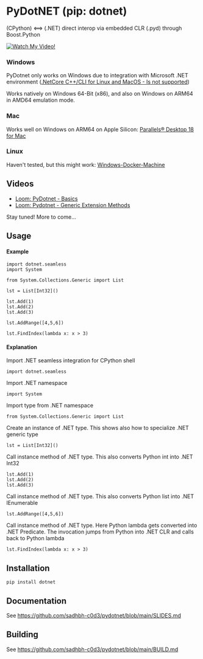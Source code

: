 # PyDotNET (pip: dotnet)
(CPython) &lt;==> (.NET) direct interop via embedded CLR (.pyd) through Boost.Python

[![Watch My Video!](https://img.youtube.com/vi/Ce9kN8U1Pw8/0.jpg)](https://youtu.be/Ce9kN8U1Pw8&list=PLAetEEjGZI7OUBYFoQvI0QcO9GKAvT1xT&index=1)

### Windows

PyDotnet only works on Windows due to integration with Microsoft .NET environment
([.NetCore C++/CLI for Linux and MacOS - Is not supported](https://developercommunity.visualstudio.com/t/netcore-ccli-for-linux-and-macos/873014))

Works natively on Windows 64-Bit (x86), and also on Windows on ARM64 in AMD64 emulation mode.

### Mac

Works well on Windows on ARM64 on Apple Silicon: [Parallels® Desktop 18 for Mac](https://www.parallels.com/eu/products/desktop/)

### Linux

Haven't tested, but this might work: [Windows-Docker-Machine](https://github.com/StefanScherer/windows-docker-machine#windows-docker-machine)


## Videos

- [Loom: PyDotnet - Basics](https://www.loom.com/share/a0fed0b141a54e6ead4a130009e29f89)
- [Loom: Pydotnet - Generic Extension Methods](https://www.loom.com/share/6274a9bfc88f4f369907285b420d2730)

Stay tuned! More to come...

## Usage

#### Example

    import dotnet.seamless
    import System
    
    from System.Collections.Generic import List
    
    lst = List[Int32]()
    
    lst.Add(1)
    lst.Add(2)
    lst.Add(3)
    
    lst.AddRange([4,5,6])
    
    lst.FindIndex(lambda x: x > 3)

#### Explanation

Import .NET seamless integration for CPython shell

    import dotnet.seamless
    
Import .NET namespace

    import System
    
Import type from .NET namespace

    from System.Collections.Generic import List
    
Create an instance of .NET type.
This shows also how to specialize .NET generic type

    lst = List[Int32]()

Call instance method of .NET type. 
This also converts Python int into .NET Int32

    lst.Add(1)
    lst.Add(2)
    lst.Add(3)
    
Call instance method of .NET type. 
This also converts Python list into .NET IEnumerable

    lst.AddRange([4,5,6])

Call instance method of .NET type.
Here Python lambda gets converted into .NET Predicate<Int32>.
The invocation jumps from Python into .NET CLR and calls back to Python lambda

    lst.FindIndex(lambda x: x > 3)





## Installation

    pip install dotnet

## Documentation

See https://github.com/sadhbh-c0d3/pydotnet/blob/main/SLIDES.md

## Building

See https://github.com/sadhbh-c0d3/pydotnet/blob/main/BUILD.md
